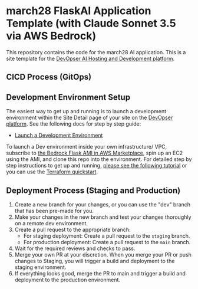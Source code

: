 # march28 FlaskAI Application Template (with Claude Sonnet 3.5 via AWS Bedrock)

This repository contains the code for the march28 AI application.
This is a site template for the [DevOpser AI Hosting and Development platform](https://app.devopser.io).

## CICD Process (GitOps)

## Development Environment Setup

The easiest way to get up and running is to launch a development environment within the Site Detail page of your site on the [DevOpser platform](https://app.devopser.io). See the following docs for step by step guide:
- [Launch a Development Environment](https://devopser.io/docs/launch-development-environment.html)
    
To launch a Dev environment inside your own infrastructure/ VPC, subscribe to [the Bedrock Flask AMI in AWS Marketplace](https://aws.amazon.com/marketplace/pp/prodview-tti62q7ulbcoq), spin up an EC2 using the AMI, and clone this repo into the environment. For detailed step by step instructions to get up and running, [please see the following tutorial](https://devopser.io/blog/get-started-building-your-own-ai-application-in-20-minutes.html) or you can use the [Terraform quickstart](https://github.com/DevOpser-io/bedrock-flask-quickstart).

## Deployment Process (Staging and Production)

1. Create a new branch for your changes, or you can use the "dev" branch that has been pre-made for you.
2. Make your changes in the new branch and test your changes thoroughly on a remote dev environment.
3. Create a pull request to the appropriate branch:
   - For staging deployment: Create a pull request to the `staging` branch.
   - For production deployment: Create a pull request to the `main` branch.
4. Wait for the required reviews and checks to pass.
5. Merge your own PR at your discretion. When you merge your PR or push changes to Staging, you will trigger a build and deployment to the staging environment.
6. If everything looks good, merge the PR to main and trigger a build and deployment to the production environment.
